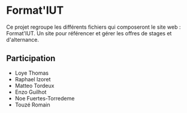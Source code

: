 # Format'IUT

Ce projet regroupe les différents fichiers qui composeront le site web : Format'IUT. Un site pour référencer et gérer les offres de stages et d'alternance.

## Participation

- Loye Thomas
- Raphael Izoret
- Matteo Tordeux
- Enzo Guilhot
- Noe Fuertes-Torredeme
- Touzé Romain

 ##
